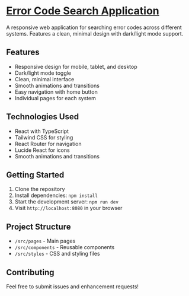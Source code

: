 # [Error Code Search Application](https://jayreddin.github.io/error-code-navigator-54/#/)

A responsive web application for searching error codes across different systems. Features a clean, minimal design with dark/light mode support.

## Features

- Responsive design for mobile, tablet, and desktop
- Dark/light mode toggle
- Clean, minimal interface
- Smooth animations and transitions
- Easy navigation with home button
- Individual pages for each system

## Technologies Used

- React with TypeScript
- Tailwind CSS for styling
- React Router for navigation
- Lucide React for icons
- Smooth animations and transitions

## Getting Started

1. Clone the repository
2. Install dependencies: `npm install`
3. Start the development server: `npm run dev`
4. Visit `http://localhost:8080` in your browser

## Project Structure

- `/src/pages` - Main pages
- `/src/components` - Reusable components
- `/src/styles` - CSS and styling files

## Contributing

Feel free to submit issues and enhancement requests!
